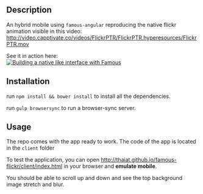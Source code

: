 ## Description
An hybrid mobile using `famous-angular` reproducing the native flickr animation visible in this video: http://video.capptivate.co/videos/FlickrPTR/FlickrPTR.hyperesources/FlickrPTR.mov


See it in action here:   
[![Building a native like interface with Famous](http://img.youtube.com/vi/L56RnM6VI-w/0.jpg)](http://www.youtube.com/watch?v=L56RnM6VI-w)

## Installation
run `npm install && bower install` to install all the dependencies.

run `gulp browsersync` to run a browser-sync server.

## Usage
The repo comes with the app ready to work. The code of the app is located in the `client` folder

To test the application, you can open http://thaiat.github.io/famous-flickr/client/index.html in your browser and **emulate mobile**.

You should be able to scroll up and down and see the top background image stretch and blur.




